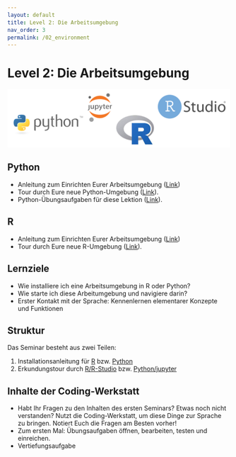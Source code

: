 ```yaml
---
layout: default
title: Level 2: Die Arbeitsumgebung
nav_order: 3
permalink: /02_environment
---
```


# Level 2: Die Arbeitsumgebung

![img](img/r_python.png)

## Python

- Anleitung zum Einrichten Eurer Arbeitsumgebung ([Link](python/README.md))
- Tour durch Eure neue Python-Umgebung ([Link](python/tour-de-python.html)).
- Python-Übungsaufgaben für diese Lektion ([Link](python/uebung/uebung.html)).

## R

- Anleitung zum Einrichten Eurer Arbeitsumgebung ([Link](R/R_Arbeitsumgebung.html))
- Tour durch Eure neue R-Umgebung ([Link](R/R_kundungstour.html)).

## Lernziele

- Wie installiere ich eine Arbeitsumgebung in R oder Python?
- Wie starte ich diese Arbeitumgebung und navigiere darin?
- Erster Kontakt mit der Sprache: Kennenlernen elementarer Konzepte und Funktionen

## Struktur

Das Seminar besteht aus zwei Teilen:

1. Installationsanleitung für [R](R/R_Arbeitsumgebung.html) bzw. [Python](python/README.md)
2. Erkundungstour durch [R/R-Studio](R/R_kundungstour.html) bzw. [Python/jupyter](python/tour-de-python.html)

## Inhalte der Coding-Werkstatt

- Habt Ihr Fragen zu den Inhalten des ersten Seminars? Etwas noch nicht verstanden?
Nutzt die Coding-Werkstatt, um diese Dinge zur Sprache zu bringen. Notiert Euch die
Fragen am Besten vorher!
- Zum ersten Mal: Übungsaufgaben öffnen, bearbeiten, testen und einreichen.
- Vertiefungsaufgabe
